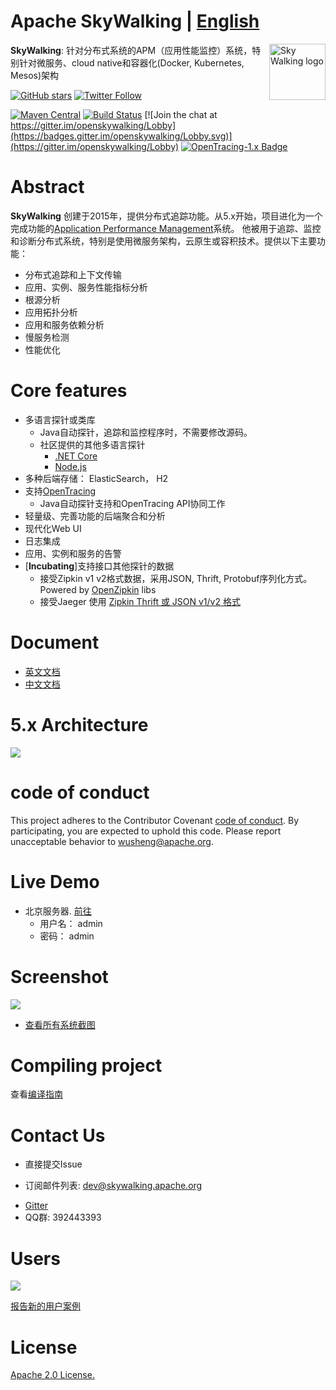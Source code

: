 Apache SkyWalking | [English](README.md)
==========

<img src="https://skywalkingtest.github.io/page-resources/3.0/skywalking.png" alt="Sky Walking logo" height="90px" align="right" />

**SkyWalking**: 针对分布式系统的APM（应用性能监控）系统，特别针对微服务、cloud native和容器化(Docker, Kubernetes, Mesos)架构

[![GitHub stars](https://img.shields.io/github/stars/apache/incubator-skywalking.svg?style=for-the-badge&label=Stars&logo=github)](https://github.com/apache/incubator-skywalking)
[![Twitter Follow](https://img.shields.io/twitter/follow/asfskywalking.svg?style=for-the-badge&label=Follow&logo=twitter)](https://twitter.com/AsfSkyWalking)


[![Maven Central](https://img.shields.io/maven-central/v/org.apache.skywalking/apache-skywalking-apm-incubating.svg)](http://skywalking.apache.org/downloads/)
[![Build Status](https://travis-ci.org/apache/incubator-skywalking.svg?branch=master)](https://travis-ci.org/apache/incubator-skywalking)
[![Join the chat at https://gitter.im/openskywalking/Lobby](https://badges.gitter.im/openskywalking/Lobby.svg)](https://gitter.im/openskywalking/Lobby)
[![OpenTracing-1.x Badge](https://img.shields.io/badge/OpenTracing--1.x-enabled-blue.svg)](http://opentracing.io)

# Abstract
**SkyWalking** 创建于2015年，提供分布式追踪功能。从5.x开始，项目进化为一个完成功能的[Application Performance Management](https://en.wikipedia.org/wiki/Application_performance_management)系统。
他被用于追踪、监控和诊断分布式系统，特别是使用微服务架构，云原生或容积技术。提供以下主要功能：
- 分布式追踪和上下文传输
- 应用、实例、服务性能指标分析
- 根源分析
- 应用拓扑分析
- 应用和服务依赖分析
- 慢服务检测
- 性能优化

# Core features
- 多语言探针或类库
  - Java自动探针，追踪和监控程序时，不需要修改源码。
  - 社区提供的其他多语言探针
    * [.NET Core](https://github.com/OpenSkywalking/skywalking-netcore) 
    * [Node.js](https://github.com/OpenSkywalking/skywalking-nodejs)
- 多种后端存储： ElasticSearch， H2
- 支持[OpenTracing](http://opentracing.io/)
  - Java自动探针支持和OpenTracing API协同工作
- 轻量级、完善功能的后端聚合和分析
- 现代化Web UI
- 日志集成
- 应用、实例和服务的告警
- [**Incubating**]支持接口其他探针的数据
  - 接受Zipkin v1 v2格式数据，采用JSON, Thrift, Protobuf序列化方式。Powered by [OpenZipkin](https://github.com/openzipkin/zipkin) libs 
  - 接受Jaeger 使用 [Zipkin Thrift 或 JSON v1/v2 格式](https://github.com/jaegertracing/jaeger#backwards-compatibility-with-zipkin)

# Document
- [英文文档](docs/README.md)
- [中文文档](docs/README_ZH.md)

# 5.x Architecture
<img src="https://skywalkingtest.github.io/page-resources/5.0/architecture.png"/>

# code of conduct
This project adheres to the Contributor Covenant [code of conduct](CODE_OF_CONDUCT.md). By participating, you are expected to uphold this code. Please report unacceptable behavior to wusheng@apache.org.


# Live Demo
- 北京服务器. [前往](http://49.4.12.44:8080/)
  - 用户名： admin
  - 密码： admin

# Screenshot
<img src="https://skywalkingtest.github.io/page-resources/5.0.0-beta2/Dashboard.png"/>


- [查看所有系统截图](/docs/Screenshots.md)

# Compiling project
查看[编译指南](https://github.com/apache/incubator-skywalking/blob/master/docs/cn/How-to-build-CN.md)

# Contact Us
* 直接提交Issue
- 订阅邮件列表: dev@skywalking.apache.org
* [Gitter](https://gitter.im/openskywalking/Lobby)
* QQ群: 392443393

# Users
<img src="https://skywalkingtest.github.io/page-resources/users/users-2018-06-07.png"/>

[报告新的用户案例](https://github.com/apache/incubator-skywalking/issues/443)


# License
[Apache 2.0 License.](/LICENSE)
